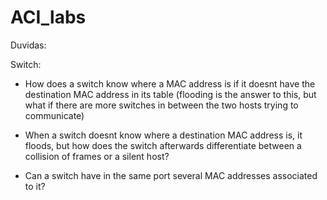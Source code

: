 # ACI_labs

Duvidas: 

Switch:
  - How does a switch know where a MAC address is if it doesnt have the destination MAC address in its table (flooding is the answer to this, but what if there are more switches in between the two hosts trying to communicate)
  
  - When a switch doesnt know where a destination MAC address is, it floods, but how does the switch afterwards differentiate between a collision of frames or a silent host?

  - Can a switch have in the same port several MAC addresses associated to it?

